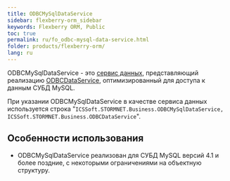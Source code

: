 ```yaml
---
title: ODBCMySqlDataService
sidebar: flexberry-orm_sidebar
keywords: Flexberry ORM, Public
toc: true
permalink: ru/fo_odbc-mysql-data-service.html
folder: products/flexberry-orm/
lang: ru
---
```


ODBCMySqlDataService - это [сервис данных](fo_data-service.html), представляющий реализацию [ODBCDataService](fo_odbc-data-service.html), оптимизированный для доступа к данным СУБД MySQL.

При указании ODBCMySqlDataService в качестве сервиса данных используется строка "`ICSSoft.STORMNET.Business.ODBCMySqlDataService, ICSSoft.STORMNET.Business.ODBCDataService`".

## Особенности использования

* ODBCMySqlDataService реализован для СУБД MySQL версий 4.1 и более поздние, с некоторыми ограничениями на объектную структуру.
